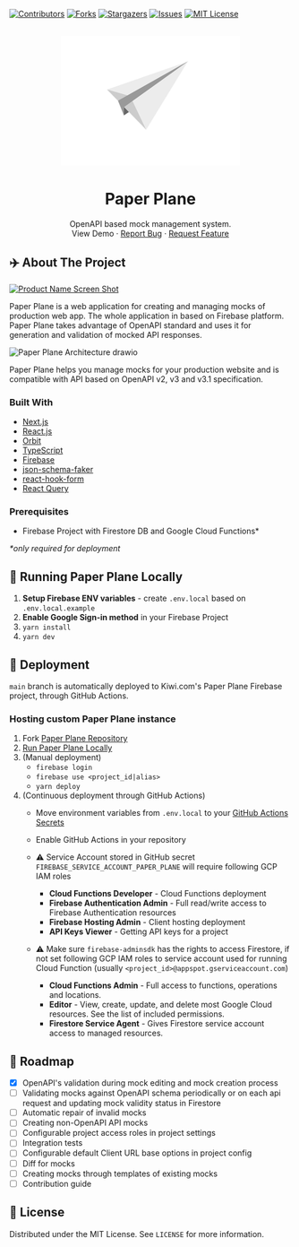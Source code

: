 <!-- PROJECT SHIELDS -->

[![Contributors][contributors-shield]][contributors-url]
[![Forks][forks-shield]][forks-url]
[![Stargazers][stars-shield]][stars-url]
[![Issues][issues-shield]][issues-url]
[![MIT License][license-shield]][license-url]

<!-- PROJECT LOGO -->
<br />
<div align="center">
  <a href="https://github.com/kiwicom/Paper-Plane">
    <img src="public/PaperPlaneLogo640x464.png" alt="Logo" width="320" height="232">
  </a>

<h1 align="center">Paper Plane</h1>

  <p align="center">
    OpenAPI based mock management system.
    <br />
    <a>View Demo</a>
    ·
    <a href="https://github.com/kiwicom/Paper-Plane/issues">Report Bug</a>
    ·
    <a href="https://github.com/kiwicom/Paper-Plane/issues">Request Feature</a>
  </p>
</div>

<!-- ABOUT THE PROJECT -->

## ✈️ About The Project

[![Product Name Screen Shot][product-screenshot]](https://example.com)

Paper Plane is a web application for creating and managing mocks of production web app. The whole application in based
on Firebase platform. Paper Plane takes advantage of OpenAPI standard and uses it for generation and validation
of mocked API responses. 

![Paper Plane Architecture drawio](https://user-images.githubusercontent.com/26377907/166120232-b213e39b-b9f1-4ec8-9ed5-adb8116c4068.png)

Paper Plane helps you manage mocks for your production website and is compatible with API based on OpenAPI v2, v3 and v3.1 specification.


### Built With

- [Next.js](https://nextjs.org/)
- [React.js](https://reactjs.org/)
- [Orbit](https://orbit.kiwi/)
- [TypeScript](https://www.typescriptlang.org/)
- [Firebase](https://firebase.google.com/)
- [json-schema-faker](https://github.com/json-schema-faker/json-schema-faker)
- [react-hook-form](https://react-hook-form.com/)
- [React Query](https://react-query.tanstack.com/)

<!-- GETTING STARTED -->

### Prerequisites

* Firebase Project with Firestore DB and Google Cloud Functions*

_*only required for deployment_

## 🧩 Running Paper Plane Locally

1. **Setup Firebase ENV variables** - create `.env.local` based on `.env.local.example`
2. **Enable Google Sign-in method** in your Firebase Project
3. `yarn install`
4. `yarn dev`

## 🚀 Deployment

`main` branch is automatically deployed to Kiwi.com's Paper Plane Firebase project, through GitHub Actions.

### Hosting custom Paper Plane instance

1. Fork [Paper Plane Repository](https://github.com/kiwicom/Paper-Plane)
2. [Run Paper Plane Locally](#running-paper-plane-locally)
3. (Manual deployment)
    * `firebase login`
    * `firebase use <project_id|alias>`
    * `yarn deploy`
4. (Continuous deployment through GitHub Actions)
   - Move environment variables from `.env.local` to your [GitHub Actions Secrets](https://docs.github.com/en/actions/security-guides/encrypted-secrets)
   - Enable GitHub Actions in your repository

   - ⚠️ Service Account stored in GitHub secret `FIREBASE_SERVICE_ACCOUNT_PAPER_PLANE` will require following GCP IAM roles
        * **Cloud Functions Developer** - Cloud Functions deployment
        * **Firebase Authentication Admin** - Full read/write access to Firebase Authentication resources
        * **Firebase Hosting Admin** - Client hosting deployment
        * **API Keys Viewer** - Getting API keys for a project
   - ⚠️ Make sure `firebase-adminsdk` has the rights to access Firestore, if not set following GCP IAM roles
   to service account used for running Cloud Function (usually `<project_id>@appspot.gserviceaccount.com`)
        * **Cloud Functions Admin** - Full access to functions, operations and locations.
        * **Editor** - View, create, update, and delete most Google Cloud resources. See the list of included permissions.
        * **Firestore Service Agent** - Gives Firestore service account access to managed resources.




<!-- ROADMAP -->

## 🚧 Roadmap

- [x] OpenAPI's validation during mock editing and mock creation process
- [ ] Validating mocks against OpenAPI schema periodically or on each api request and updating mock validity status in Firestore
- [ ] Automatic repair of invalid mocks
- [ ] Creating non-OpenAPI API mocks
- [ ] Configurable project access roles in project settings
- [ ] Integration tests
- [ ] Configurable default Client URL base options in project config
- [ ] Diff for mocks
- [ ] Creating mocks through templates of existing mocks
- [ ] Contribution guide

<!-- LICENSE -->

## 🪪 License

Distributed under the MIT License. See `LICENSE` for more information.

<!-- MARKDOWN LINKS & IMAGES -->
<!-- https://www.markdownguide.org/basic-syntax/#reference-style-links -->

[contributors-shield]: https://img.shields.io/github/contributors/kiwicom/Paper-Plane.svg?style=for-the-badge
[contributors-url]: https://github.com/kiwicom/Paper-Plane/graphs/contributors
[forks-shield]: https://img.shields.io/github/forks/kiwicom/Paper-Plane.svg?style=for-the-badge
[forks-url]: https://github.com/kiwicom/Paper-Plane/network/members
[stars-shield]: https://img.shields.io/github/stars/kiwicom/Paper-Plane.svg?style=for-the-badge
[stars-url]: https://github.com/kiwicom/Paper-Plane/stargazers
[issues-shield]: https://img.shields.io/github/issues/kiwicom/Paper-Plane.svg?style=for-the-badge
[issues-url]: https://github.com/kiwicom/Paper-Plane/issues
[license-shield]: https://img.shields.io/github/license/kiwicom/Paper-Plane.svg?style=for-the-badge
[license-url]: https://github.com/kiwicom/Paper-Plane/blob/master/LICENSE.txt
[product-screenshot]: https://user-images.githubusercontent.com/26377907/163712872-0764607d-398c-405f-b62e-0445d099153d.png
